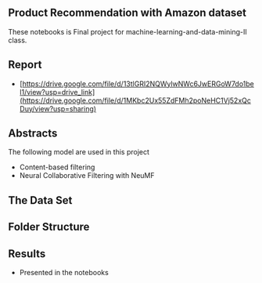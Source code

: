 ## ****Product Recommendation with Amazon dataset****

These notebooks is Final project for machine-learning-and-data-mining-II class.
## Report
- [https://drive.google.com/file/d/13tlGRI2NQWylwNWc6JwERGoW7do1bel1/view?usp=drive_link](https://drive.google.com/file/d/1MKbc2Ux55ZdFMh2poNeHC1Vj52xQcDuy/view?usp=sharing)
## Abstracts
The following model are used in this project

- Content-based filtering
- Neural Collaborative Filtering with NeuMF
## The Data Set

## Folder Structure

## Results
- Presented in the notebooks

